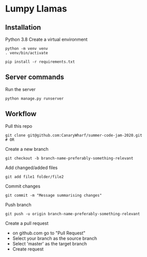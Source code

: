 # Lumpy Llamas

## Installation
Python 3.8
Create a virtual environment
```
python -m venv venv
. venv/bin/activate
```

```
pip install -r requirements.txt
```

## Server commands

Run the server
```
python manage.py runserver
```


## Workflow

Pull this repo
```
git clone git@github.com:CanaryWharf/summer-code-jam-2020.git
# OR
```

Create a new branch
```
git checkout -b branch-name-preferably-something-relevant
```

Add changed/added files
```
git add file1 folder/file2
```

Commit changes
```
git commit -m "Message summarising changes"
```

Push branch

```
git push -u origin branch-name-preferably-something-relevant
```

Create a pull request
 - on github.com go to "Pull Request"
 - Select your branch as the source branch
 - Select 'master' as the target branch
 - Create request


